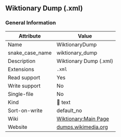 ## Wiktionary Dump (.xml)

### General Information

| Attribute       | Value                                                                       |
| --------------- | --------------------------------------------------------------------------- |
| Name            | WiktionaryDump                                                              |
| snake_case_name | wiktionary_dump                                                             |
| Description     | Wiktionary Dump (.xml)                                                      |
| Extensions      | `.xml`                                                                      |
| Read support    | Yes                                                                         |
| Write support   | No                                                                          |
| Single-file     | No                                                                          |
| Kind            | 📝 text                                                                      |
| Sort-on-write   | default_no                                                                  |
| Wiki            | [Wiktionary:Main Page](https://en.wiktionary.org/wiki/Wiktionary:Main_Page) |
| Website         | [dumps.wikimedia.org](https://dumps.wikimedia.org/mirrors.html)             |




